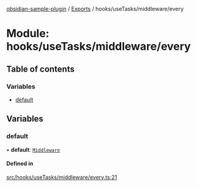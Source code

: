 [obsidian-sample-plugin](../README.md) / [Exports](../modules.md) / hooks/useTasks/middleware/every

# Module: hooks/useTasks/middleware/every

## Table of contents

### Variables

- [default](hooks_useTasks_middleware_every.md#default)

## Variables

### default

• **default**: [`Middleware`](hooks_useTasks_types.md#middleware)

#### Defined in

[src/hooks/useTasks/middleware/every.ts:21](https://github.com/dromse/personal-grind-manager/blob/93620cd/src/hooks/useTasks/middleware/every.ts#L21)
